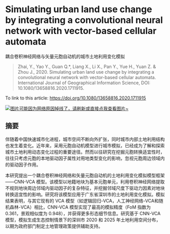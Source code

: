 # Simulating urban land use change by integrating a convolutional neural network with vector-based cellular automata

耦合卷积神经网络与矢量元胞自动机的城市土地利用变化模拟

> Zhai, Y., Yao Y., Guan Q.*, Liang X., Li X., Pan Y., Yue H., Yuan Z. & Zhou J., 2020. Simulating urban land use change by integrating a convolutional neural network with vector-based cellular automata. International Journal of Geographical Information Science, DOI: 10.1080/13658816.2020.1711915.

To link to this article: https://doi.org/10.1080/13658816.2020.1711915

[![图片可能因为网络原因掉线了，请刷新或直接点我查看图片~](https://cdn.jsdelivr.net/gh/ylsislove/image-home/test/20210104165943.png)](https://cdn.jsdelivr.net/gh/ylsislove/image-home/test/20210104165943.png)

## 摘要
伴随着中国快速城市化进程，城市空间不断向外扩张，同时城市内部土地利用结构也发生着变化。近年来，采用元胞自动机模型进行城市模拟，已经成为了解和探索城市土地利用动态变化过程的重要途径。然而以往研究在挖掘元胞转换适宜性时，往往只考虑元胞的本地驱动因子属性对用地类型变化的影响，忽视元胞周边领域内的驱动因子作用。

本研究提出一个耦合卷积神经网络和矢量元胞自动机的土地利用变化模拟模型框架——CNN-VCA 模型。该模型以地籍地块为基本元胞单元，利用卷积神经网络提取不规则地块周边邻域内驱动因子的复杂特征，并挖掘邻域尺度下驱动力因素对地块转换适宜性的影响。研究将该模型应用于广东省深圳市的土地利用变化模拟。模拟结果表明，与其它现有的 VCA 模型（如逻辑回归-VCA，人工神经网络-VCA和随机森林-VCA）相比，CNN-VCA 模型实现了最高的模拟精度（FoM 指数为 0.361，景观相似度为 0.948），并获得更多形态细节信息。研究基于 CNN-VCA 模型，模拟生成生态控制情景下的深圳市 2020 和 2025 年土地利用空间分布，以期为政府部门制定土地管理政策提供辅助支持。
